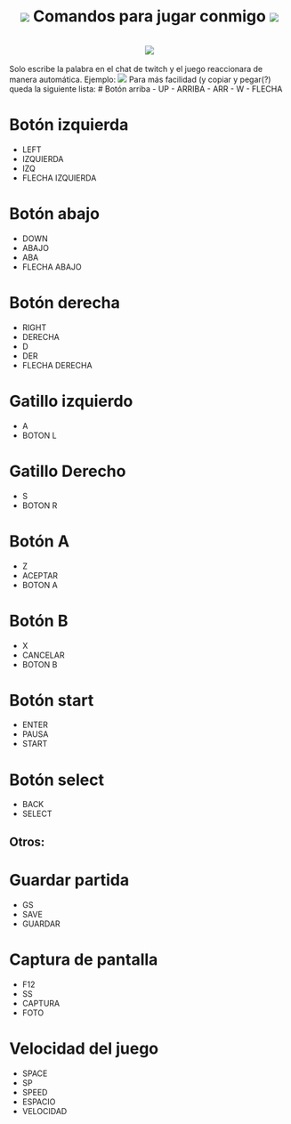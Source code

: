 <div align="center"><h1><img src="https://cdn.discordapp.com/attachments/860647425000472586/916969244271476746/heart.png"> Comandos para jugar conmigo <img src="https://cdn.discordapp.com/attachments/860647425000472586/916969244271476746/heart.png"></h1>
</div> <br>
<div align="center">
<img src="https://cdn.discordapp.com/attachments/860647425000472586/919203288476426281/emulador.png">
</div><br>
Solo escribe la palabra en el chat de twitch y el juego reaccionara de manera automática.
Ejemplo:
<img src="https://cdn.discordapp.com/attachments/860647425000472586/919204734009737256/unknown.png">
Para más facilidad (y copiar y pegar(?) queda la siguiente lista:
# Botón arriba
- UP
- ARRIBA
- ARR
- W
- FLECHA

# Botón izquierda
- LEFT
- IZQUIERDA
- IZQ
- FLECHA IZQUIERDA

# Botón abajo
- DOWN
- ABAJO
- ABA
- FLECHA ABAJO

# Botón derecha
- RIGHT
- DERECHA
- D
- DER
- FLECHA DERECHA

# Gatillo izquierdo
- A
- BOTON L

# Gatillo Derecho
- S
- BOTON R

# Botón A
- Z
- ACEPTAR
- BOTON A

# Botón B
- X
- CANCELAR
- BOTON B

# Botón start
- ENTER
- PAUSA
- START

# Botón select
- BACK
- SELECT

## Otros:
# Guardar partida
- GS
- SAVE
- GUARDAR

# Captura de pantalla
- F12
- SS
- CAPTURA
- FOTO

# Velocidad del juego
- SPACE
- SP
- SPEED
- ESPACIO
- VELOCIDAD
